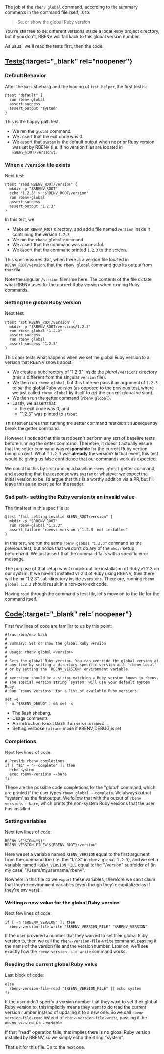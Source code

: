 The job of the `rbenv global` command, according to the summary comments in the command file itself, is to:

> Set or show the global Ruby version

You're still free to set different versions inside a local Ruby project directory, but if you don't, RBENV will fall back to this global version number.

As usual, we'll read the tests first, then the code.

## [Tests](https://github.com/rbenv/rbenv/blob/c4395e58201966d9f90c12bd6b7342e389e7a4cb/test/global.bats){:target="_blank" rel="noopener"}

### Default Behavior

After the `bats` shebang and the loading of `test_helper`, the first test is:

```
@test "default" {
  run rbenv global
  assert_success
  assert_output "system"
}
```

This is the happy path test.

 - We run the `global` command.
 - We assert that the exit code was 0.
 - We assert that `system` is the default output when no prior Ruby version was set by RBENV (i.e. if no version files are located in `RBENV_ROOT/version/`).

### When a `/version` file exists

Next test:

```
@test "read RBENV_ROOT/version" {
  mkdir -p "$RBENV_ROOT"
  echo "1.2.3" > "$RBENV_ROOT/version"
  run rbenv-global
  assert_success
  assert_output "1.2.3"
}
```

In this test, we:

 - Make an `RBENV_ROOT` directory, and add a file named `version` inside it containing the version `1.2.3`.
 - We run the `rbenv global` command.
 - We assert that the command was successful.
 - We assert that the command printed `1.2.3` to the screen.

This spec ensures that, when there *is* a version file located in `RBENV_ROOT/version`, that the `rbenv global` command gets its output from that file.

Note the singular `/version` filename here.  The contents of the file dictate what RBENV uses for the current Ruby version when running Ruby commands.

### Setting the global Ruby version

Next test:

```
@test "set RBENV_ROOT/version" {
  mkdir -p "$RBENV_ROOT/versions/1.2.3"
  run rbenv-global "1.2.3"
  assert_success
  run rbenv global
  assert_success "1.2.3"
}
```

This case tests what happens when we set the global Ruby version to a version that RBENV knows about.

 - We create a subdirectory of "1.2.3" inside the *plural* `/versions` directory (this is different from the singular `version` file).
 - We then run `rbenv global`, but this time we pass it an argument of `1.2.3` to *set* the global Ruby version (as opposed to the previous test, where we just called `rbenv global` by itself to *get* the current global version).
 - We then run the getter command (`rbenv global`).
 - Lastly, we assert that:
    - the exit code was 0, and
    - "1.2.3" was printed to `stdout`.

This test ensures that running the setter command first didn't subsequently break the getter command.

However, I noticed that this test doesn't perform any sort of baseline tests before running the setter command.  Therefore, it doesn't actually ensure that the setter command was **responsible** for the current Ruby version being correct.  What if `1.2.3` was **already** the version?  In that event, this test would be giving us false confidence that our commands work as expected.

We could fix this by first running a baseline `rbenv global` getter command, and asserting that the response was `system` or whatever we expect the initial version to be.  I'd argue that this is a worthy addition via a PR, but I'll leave this as an exercise for the reader.

### Sad path- setting the Ruby version to an invalid value

The final test in this spec file is:

```
@test "fail setting invalid RBENV_ROOT/version" {
  mkdir -p "$RBENV_ROOT"
  run rbenv-global "1.2.3"
  assert_failure "rbenv: version \`1.2.3' not installed"
}
```

In this test, we run the same `rbenv global "1.2.3"` command as the previous test, but notice that we don't do any of the `mkdir` setup beforehand.  We just assert that the command fails with a specific error message.

The purpose of that setup was to mock out the installation of Ruby v1.2.3 on our system.  If we haven't installed v1.2.3 of Ruby using RBENV, then there will be no "1.2.3" sub-directory inside `/versions`.  Therefore, running `rbenv global 1.2.3` should result in a non-zero exit code.

Having read through the command's test file, let's move on to the file for the command itself.

## [Code](https://github.com/rbenv/rbenv/blob/c4395e58201966d9f90c12bd6b7342e389e7a4cb/libexec/rbenv-global){:target="_blank" rel="noopener"}

First few lines of code are familiar to us by this point:

```
#!/usr/bin/env bash
#
# Summary: Set or show the global Ruby version
#
# Usage: rbenv global <version>
#
# Sets the global Ruby version. You can override the global version at
# any time by setting a directory-specific version with `rbenv local'
# or by setting the `RBENV_VERSION' environment variable.
#
# <version> should be a string matching a Ruby version known to rbenv.
# The special version string `system' will use your default system Ruby.
# Run `rbenv versions' for a list of available Ruby versions.

set -e
[ -n "$RBENV_DEBUG" ] && set -x
```

 - The Bash shebang.
 - Usage comments
 - An instruction to exit Bash if an error is raised
 - Setting verbose / `xtrace` mode if `R`BENV_DEBUG is set

### Completions

Next few lines of code:

```
# Provide rbenv completions
if [ "$1" = "--complete" ]; then
  echo system
  exec rbenv-versions --bare
fi
```

These are the possible code completions for the "global' command, which are printed if the user types `rbenv global --complete`.  We always output "system" as the first output.  We follow that with the output of `rbenv versions --bare`, which prints the non-system Ruby versions that the user has installed.

### Setting variables

Next few lines of code:

```
RBENV_VERSION="$1"
RBENV_VERSION_FILE="${RBENV_ROOT}/version"
```

Here we set a variable named `RBENV_VERSION` equal to the first argument from the command line (i.e. the "1.2.3" in `rbenv global 1.2.3`), and we set a variable named `RBENV_VERSION_FILE` equal to the "/version" subfolder of (in my case) "/Users/myusername/.rbenv".

Nowhere in this file do we `export` these variables, therefore we can't claim that they're environment variables (even though they're capitalized as if they're env vars).

### Writing a new value for the global Ruby version

Next few lines of code:

```
if [ -n "$RBENV_VERSION" ]; then
  rbenv-version-file-write "$RBENV_VERSION_FILE" "$RBENV_VERSION"
```

If the user provided a number that they wanted to set their global Ruby version to, then we call the `rbenv-version-file-write` command, passing it the name of the version file and the version number.  Later on, we'll see exactly how the `rbenv-version-file-write` command works.

### Reading the current global Ruby value

Last block of code:

```
else
  rbenv-version-file-read "$RBENV_VERSION_FILE" || echo system
fi
```

If the user didn't specify a version number that they want to set their global Ruby version to, this implicitly means they want to do read the current version number instead of updating it to a new one.  So we call `rbenv-version-file-read` instead of `rbenv-version-file-write`, passing it the `RBENV_VERSION_FILE` variable.

If that "read" operation fails, that implies there is no global Ruby version installed by RBENV, so we simply echo the string "system".

That's it for this file.  On to the next one.

